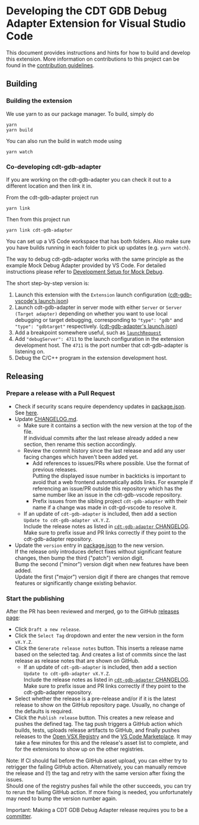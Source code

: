 # Developing the CDT GDB Debug Adapter Extension for Visual Studio Code

This document provides instructions and hints for how to build and develop this extension. More information on contributions to this project can be found in the [contribution guidelines](/CONTRIBUTING.md).

## Building

### Building the extension

We use yarn to as our package manager. To build, simply do

```
yarn
yarn build
```

You can also run the build in watch mode using

```
yarn watch
```

### Co-developing cdt-gdb-adapter

If you are working on the cdt-gdb-adapter you can check it out to a different location and then link it in.

From the cdt-gdb-adapter project run

```
yarn link
```

Then from this project run

```
yarn link cdt-gdb-adapter
```

You can set up a VS Code workspace that has both folders. Also make sure you have builds running in each folder to pick up updates (e.g. `yarn watch`).

The way to debug cdt-gdb-adapter works with the same principle as the example Mock Debug Adapter provided by VS Code.
For detailed instructions please refer to [Development Setup for Mock Debug](https://code.visualstudio.com/api/extension-guides/debugger-extension#development-setup-for-mock-debug).

The short step-by-step version is:

1. Launch this extension with the `Extension` launch configuration ([cdt-gdb-vscode's launch.json](https://github.com/eclipse-cdt-cloud/cdt-gdb-vscode/blob/004a59f329136c2d5eb23e11e54b1f3f51b4d197/.vscode/launch.json#L8))
2. Launch cdt-gdb-adapter in server mode with either `Server` or `Server (Target adapter)` depending on whether you want to use local debugging or target debugging, corresponding to `"type": "gdb"` and `"type": "gdbtarget"` respectively. ([cdt-gdb-adapter's launch.json](https://github.com/eclipse-cdt-cloud/cdt-gdb-adapter/blob/92bb15046fea82256742a69f0b240129a1949a76/.vscode/launch.json#L4-L21))
3. Add a breakpoint somewhere useful, such as [`launchRequest`](https://github.com/eclipse-cdt-cloud/cdt-gdb-adapter/blob/6ba0de8e466f4953501181f53ecdfb14c7988973/src/desktop/GDBTargetDebugSession.ts#L94)
4. Add `"debugServer": 4711` to the launch configuration in the extension development host. The `4711` is the port number that cdt-gdb-adapter is listening on.
5. Debug the C/C++ program in the extension development host.

## Releasing

### Prepare a release with a Pull Request
- Check if security scans require dependency updates in [package.json](./package.json).
  See [here](https://github.com/eclipse-cdt-cloud/cdt-gdb-vscode/security/code-scanning).
- Update [CHANGELOG.md](./CHANGELOG.md).
  - Make sure it contains a section with the new version at the top of the file.  
    If individual commits after the last release already added a new section,
    then rename this section accordingly.
  - Review the commit history since the last release and add any user facing changes which
    haven't been added yet.
    - Add references to issues/PRs where possible. Use the format of previous releases.  
      Putting the displayed issue number in backticks is important to avoid that a web
      frontend automatically adds links. For example if referencing an issue/PR outside
      this repository which has the same number like an issue in the cdt-gdb-vscode repository.
    - Prefix issues from the sibling project `cdt-gdb-adapter` with their name if a change was
      made in cdt-gd-vscode to resolve it.
  - If an update of `cdt-gdb-adapter` is included, then add a section `Update to cdt-gdb-adapter vX.Y.Z`.  
    Include the release notes as listed in [`cdt-gdb-adapter` CHANGELOG](https://github.com/eclipse-cdt-cloud/cdt-gdb-adapter/blob/main/CHANGELOG.md).  
    Make sure to prefix issue and PR links correctly if they point to the cdt-gdb-adapter repository.
- Update the `version` entry in [package.json](./package.json) to the new version.  
  If the release only introduces defect fixes without significant feature changes,
  then bump the third ("patch") version digit.  
  Bump the second ("minor") version digit when new features have been added.  
  Update the first ("major") version digit if there are changes that remove features
  or significantly change existing behavior.

### Start the publishing
After the PR has been reviewed and merged, go to the GitHub [releases page](https://github.com/eclipse-cdt-cloud/cdt-gdb-vscode/releases):
- Click `Draft a new release`.
- Click the `Select Tag` dropdown and enter the new version in the form `vX.Y.Z`.
- Click the `Generate release notes` button. This inserts a release name based on the
  selected tag. And creates a list of commits since the last release as release notes
  that are shown on GitHub.
  - If an update of `cdt-gdb-adapter` is included, then add a section `Update to cdt-gdb-adapter vX.Y.Z`.  
    Include the release notes as listed in [`cdt-gdb-adapter` CHANGELOG](https://github.com/eclipse-cdt-cloud/cdt-gdb-adapter/blob/main/CHANGELOG.md).  
    Make sure to prefix issue and PR links correctly if they point to the cdt-gdb-adapter repository.
- Select whether the release is a pre-release and/or if it is the latest release to show
  on the GitHub repository page. Usually, no change of the defaults is required.
- Click the `Publish release` button. This creates a new release and pushes the defined tag.
  The tag push triggers a GitHub action which builds, tests, uploads release artifacts to GitHub,
  and finally pushes releases to the [Open VSX Registry](https://open-vsx.org/extension/eclipse-cdt/cdt-gdb-vscode)
  and the [VS Code Marketplace](https://marketplace.visualstudio.com/items?itemName=eclipse-cdt.cdt-gdb-vscode).
  It may take a few minutes for this and the release's asset list to complete, and for the extensions to show up
  on the other registries.

Note: If CI should fail before the GitHub asset upload, you can either try to retrigger the failing GitHub action.
Alternatively, you can manually remove the release and (!) the tag and retry with the same
version after fixing the issues.  
Should one of the registry pushes fail while the other succeeds, you can try to rerun the failing GitHub action.
If more fixing is needed, you unfortunately may need to bump the version number again.

Important: Making a CDT GDB Debug Adapter release requires you to be a [committer](https://www.eclipse.org/membership/become-a-member/committer/).
